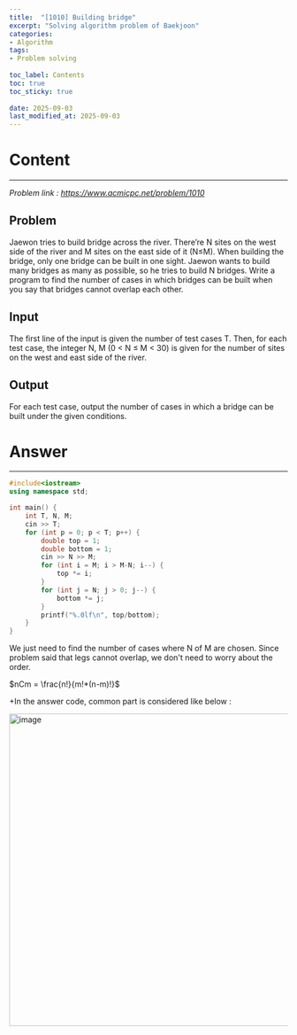 ```yaml
---
title:  "[1010] Building bridge"
excerpt: "Solving algorithm problem of Baekjoon"
categories: 
- Algorithm
tags:
- Problem solving
 
toc_label: Contents
toc: true
toc_sticky: true
 
date: 2025-09-03
last_modified_at: 2025-09-03
---
```


# Content

---

_Problem link : https://www.acmicpc.net/problem/1010_

## Problem

Jaewon tries to build bridge across the river. There’re N sites on the west side of the river and M sites on the east side of it (N≤M). When building the bridge, only one bridge can be built in one sight. Jaewon wants to build many bridges as many as possible, so he tries to build N bridges. Write a program to find the number of cases in which bridges can be built when you say that bridges cannot overlap each other.

## Input

The first line of the input is given the number of test cases T. Then, for each test case, the integer N, M (0 < N ≤ M < 30) is given for the number of sites on the west and east side of the river.

## Output

For each test case, output the number of cases in which a bridge can be built under the given conditions.

# Answer

---

```cpp
#include<iostream>
using namespace std;

int main() {
	int T, N, M;
	cin >> T;
	for (int p = 0; p < T; p++) {
		double top = 1;
		double bottom = 1;
		cin >> N >> M;
		for (int i = M; i > M-N; i--) {
			top *= i;
		}
		for (int j = N; j > 0; j--) {
			bottom *= j;
		}
		printf("%.0lf\n", top/bottom);
	}
}
```

We just need to find the number of cases where N of M are chosen. Since problem said that legs cannot overlap, we don't need to worry about the order.

$nCm = \frac{n!}{m!*(n-m)!}$

+In the answer code, common part is considered like below :

<img width="1459" height="564" alt="image" src="https://github.com/user-attachments/assets/dad11556-0f6a-4487-9dbb-2802bb176d48" />
